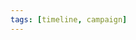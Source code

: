 ```yaml
---
tags: [timeline, campaign]
---
```

 
<span 
	  class='ob-timelines' 
	  data-date='14-10-00-00' 
	  data-title='Start Campaign [Red Hand of Doom]' 
	  data-era='DR'
	  data-class='orange'>
</span>